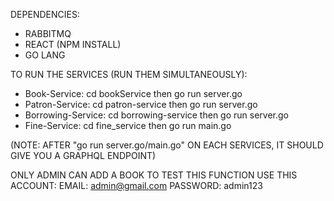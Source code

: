 DEPENDENCIES:
-    RABBITMQ
-    REACT (NPM INSTALL)
-    GO LANG

TO RUN THE SERVICES (RUN THEM SIMULTANEOUSLY):
-    Book-Service:
          cd bookService then
          go run server.go
-    Patron-Service:
          cd patron-service then
          go run server.go
-    Borrowing-Service:
          cd borrowing-service then
          go run server.go
-    Fine-Service:
          cd fine_service then
          go run main.go

(NOTE: AFTER "go run server.go/main.go" ON EACH SERVICES, IT SHOULD GIVE YOU A GRAPHQL ENDPOINT)


ONLY ADMIN CAN ADD A BOOK TO TEST THIS FUNCTION USE THIS ACCOUNT:
EMAIL: admin@gmail.com
PASSWORD: admin123
     
